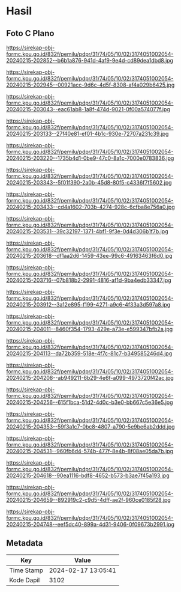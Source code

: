 # Hasil

## Foto C Plano

https://sirekap-obj-formc.kpu.go.id/832f/pemilu/pdpr/31/74/05/10/02/3174051002054-20240215-202852--b6b1a876-941d-4af9-9e4d-cd89dea1dbd8.jpg

https://sirekap-obj-formc.kpu.go.id/832f/pemilu/pdpr/31/74/05/10/02/3174051002054-20240215-202945--00921acc-9d6c-4d5f-8308-af4a029b6425.jpg

https://sirekap-obj-formc.kpu.go.id/832f/pemilu/pdpr/31/74/05/10/02/3174051002054-20240215-203043--eac61ab8-1a8f-474d-9021-0f00a574077f.jpg

https://sirekap-obj-formc.kpu.go.id/832f/pemilu/pdpr/31/74/05/10/02/3174051002054-20240215-203133--27f40e81-ef01-4b1c-930e-72707a231c39.jpg

https://sirekap-obj-formc.kpu.go.id/832f/pemilu/pdpr/31/74/05/10/02/3174051002054-20240215-203220--1735b4d1-0be9-47c0-8a1c-7000e0783836.jpg

https://sirekap-obj-formc.kpu.go.id/832f/pemilu/pdpr/31/74/05/10/02/3174051002054-20240215-203343--5f01f390-2a0b-45d8-80f5-c4336f7f5602.jpg

https://sirekap-obj-formc.kpu.go.id/832f/pemilu/pdpr/31/74/05/10/02/3174051002054-20240215-203433--cd4a1602-703b-4274-928c-6cfba8e756a0.jpg

https://sirekap-obj-formc.kpu.go.id/832f/pemilu/pdpr/31/74/05/10/02/3174051002054-20240215-203531--39c32197-1371-4bf1-9f3e-0d4d306b1f7b.jpg

https://sirekap-obj-formc.kpu.go.id/832f/pemilu/pdpr/31/74/05/10/02/3174051002054-20240215-203618--df1aa2d6-1459-43ee-99c6-49163463f6d0.jpg

https://sirekap-obj-formc.kpu.go.id/832f/pemilu/pdpr/31/74/05/10/02/3174051002054-20240215-203716--07b818b2-2991-4816-af1d-9ba4edb33347.jpg

https://sirekap-obj-formc.kpu.go.id/832f/pemilu/pdpr/31/74/05/10/02/3174051002054-20240215-203912--3a12e895-f199-4271-a9c6-4f33a3d597a8.jpg

https://sirekap-obj-formc.kpu.go.id/832f/pemilu/pdpr/31/74/05/10/02/3174051002054-20240215-204011--8460f354-1793-429e-a73e-e599347bfb2a.jpg

https://sirekap-obj-formc.kpu.go.id/832f/pemilu/pdpr/31/74/05/10/02/3174051002054-20240215-204113--da72b359-518e-4f7c-81c7-b349585246d4.jpg

https://sirekap-obj-formc.kpu.go.id/832f/pemilu/pdpr/31/74/05/10/02/3174051002054-20240215-204208--ab949211-6b29-4e6f-a099-4973720f42ac.jpg

https://sirekap-obj-formc.kpu.go.id/832f/pemilu/pdpr/31/74/05/10/02/3174051002054-20240215-204256--615f1bca-51d2-4d0c-b3e0-bb667c5e36e5.jpg

https://sirekap-obj-formc.kpu.go.id/832f/pemilu/pdpr/31/74/05/10/02/3174051002054-20240215-204353--59f3a1c7-0bc8-4807-a790-5e9be6ab2ddd.jpg

https://sirekap-obj-formc.kpu.go.id/832f/pemilu/pdpr/31/74/05/10/02/3174051002054-20240215-204531--960fb6d4-574b-477f-8e4b-8f08ae05da7b.jpg

https://sirekap-obj-formc.kpu.go.id/832f/pemilu/pdpr/31/74/05/10/02/3174051002054-20240215-204618--90ea1116-bdf8-4652-b573-b3ae7f45a193.jpg

https://sirekap-obj-formc.kpu.go.id/832f/pemilu/pdpr/31/74/05/10/02/3174051002054-20240215-204659--892919c2-c9d5-4dff-ae2f-960ce0185f28.jpg

https://sirekap-obj-formc.kpu.go.id/832f/pemilu/pdpr/31/74/05/10/02/3174051002054-20240215-204748--eef5dc40-899a-4d31-9406-0f09673b2991.jpg


## Metadata

| Key        | Value               |
| ---------- | ------------------- |
| Time Stamp | 2024-02-17 13:05:41 |
| Kode Dapil | 3102                |



